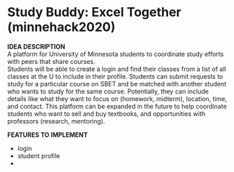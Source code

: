 # Study Buddy: Excel Together (minnehack2020)
__IDEA DESCRIPTION__  
A platform for University of Minnesota students to coordinate study efforts with peers that share courses.  
Students will be able to create a login and find their classes from a list of all classes at the U to include in their profile. Students can submit requests to study for a particular course on SBET and be matched with another student who wants to study for the same course. Potentially, they can include details like what they want to focus on (homework, midterm), location, time, and contact. This platform can be expanded in the future to help coordinate students who want to sell and buy textbooks, and opportunities with professors (research, mentoring).  
   
__FEATURES TO IMPLEMENT__  
* login  
* student profile
* 
